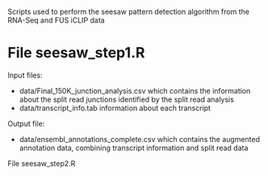 Scripts used to perform the seesaw pattern detection algorithm from the RNA-Seq and FUS iCLIP data

# File seesaw_step1.R  

Input files:
* data/Final_150K_junction_analysis.csv which contains the information about the split read junctions identified by the split read analysis
* data/transcript_info.tab information about each transcript

Output file:
* data/ensembl_annotations_complete.csv which contains the augmented annotation data, combining transcript information and split read data



File seesaw_step2.R